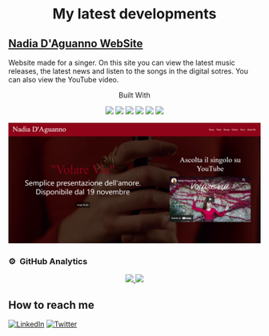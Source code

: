 

<h1 align="center"> My latest developments

## <a href="https://www.nadiadaguanno.com" >Nadia D'Aguanno WebSite</a> 
Website made for a singer. On this site you can view the latest music releases, the latest news and listen to the songs in the digital sotres. You can also view the YouTube video.
 <p align = "center">
 Built With 
 </p>
 
 
 <p align="center">
  
  <img src="https://img.shields.io/badge/Bootstrap-563D7C?style=for-the-badge&logo=bootstrap&logoColor=white">
  <img src="https://img.shields.io/badge/HTML5-E34F26?style=for-the-badge&logo=html5&logoColor=white"> 
  <img src="https://img.shields.io/badge/CSS3-1572B6?style=for-the-badge&logo=css3&logoColor=white"> 
  <img src="https://img.shields.io/badge/JavaScript-323330?style=for-the-badge&logo=javascript&logoColor=F7DF1E">
  <img src="https://img.shields.io/badge/PHP-777BB4?style=for-the-badge&logo=php&logoColor=white">
  <img src="https://img.shields.io/badge/MySQL-00000F?style=for-the-badge&logo=mysql&logoColor=white">
  </p>
 
[![Product Name Screen Shot][product-screenshot]](https://www.nadiadaguanno.com)
 
 ### ⚙️ &nbsp;GitHub Analytics

<p align="center">
<a href="https://github.com/AndreaDagg">
  <img height="180em" src="https://github-readme-stats-eight-theta.vercel.app/api?username=AndreaDagg&show_icons=true&theme=dark&include_all_commits=true&count_private=true"/>
  <img height="180em" src="https://github-readme-stats-eight-theta.vercel.app/api/top-langs/?username=AndreaDagg&layout=compact&langs_count=8&theme=dark"/>
</a>
</p>
 

## How to reach me
[![LinkedIn][linkedin-shield]][linkedin-url]
[![Twitter][twitter-shield]][twitter-url]
<!--
**AndreaDagg/AndreaDagg** is a ✨ _special_ ✨ repository because its `README.md` (this file) appears on your GitHub profile. -->

<!--
![](https://github-readme-stats.vercel.app/api/top-langs/?username=AndreaDagg&show_icons=true&theme=radical)
![](https://github-readme-stats.vercel.app/api?username=AndreaDagg&count_private=true&show_icons=true&theme=radical)
-->
<!-- MARKDOWN LINKS & IMAGES -->
<!-- https://www.markdownguide.org/basic-syntax/#reference-style-links -->

[linkedin-shield]: https://img.shields.io/badge/LinkedIn-0077B5?style=for-the-badge&logo=linkedin&logoColor=white
[linkedin-url]: https://www.linkedin.com/in/andreadaguanno/
[twitter-shield]: 	[https://img.shields.io/badge/Twitter](https://img.shields.io/badge/Twitter-1DA1F2?style=for-the-badge&logo=twitter&logoColor=white)
[twitter-url]: https://twitter.com/andrea__dagg

[product-screenshot]: images/Screenshot_Nad.png
